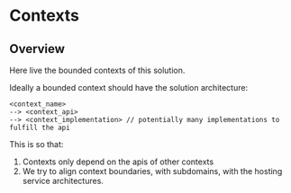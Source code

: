 # Contexts

## Overview

Here live the bounded contexts of this solution.

Ideally a bounded context should have the solution architecture:

```text
<context_name>
--> <context_api>
--> <context_implementation> // potentially many implementations to fulfill the api
```

This is so that:

1. Contexts only depend on the apis of other contexts
2. We try to align context boundaries, with subdomains, with the hosting service architectures.

